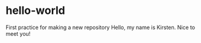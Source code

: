 # hello-world
First practice for making a new repository 
Hello, my name is Kirsten. Nice to meet you!
